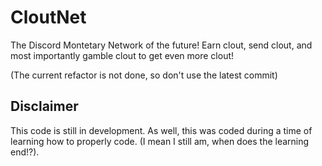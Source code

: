 # CloutNet

The Discord Montetary Network of the future! Earn clout, send clout, and most importantly gamble clout to get even more clout!

(The current refactor is not done, so don't use the latest commit)

## Disclaimer

This code is still in development. As well, this was coded during a time of learning how to properly code. (I mean I still am, when does the learning end!?).
